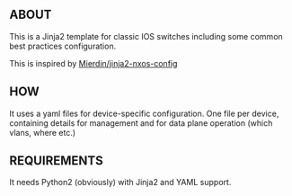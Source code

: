 ## ABOUT
This is a Jinja2 template for classic IOS switches including some common best practices configuration.

This is inspired by [Mierdin/jinja2-nxos-config](https://github.com/Mierdin/jinja2-nxos-config)

## HOW
It uses a yaml files for device-specific configuration. One file per device, containing details for management and for data plane operation (which vlans, where etc.)

## REQUIREMENTS

It needs Python2 (obviously) with Jinja2 and YAML support.


